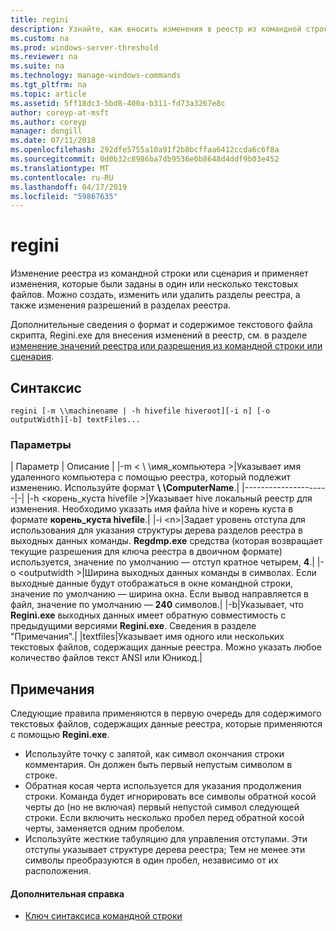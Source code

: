 ```yaml
---
title: regini
description: Узнайте, как вносить изменения в реестр из командной строки или с помощью скрипта.
ms.custom: na
ms.prod: windows-server-threshold
ms.reviewer: na
ms.suite: na
ms.technology: manage-windows-commands
ms.tgt_pltfrm: na
ms.topic: article
ms.assetid: 5ff18dc3-5bd8-400a-b311-fd73a3267e8c
author: coreyp-at-msft
ms.author: coreyp
manager: dongill
ms.date: 07/11/2018
ms.openlocfilehash: 292dfe5755a10a91f2b8bcffaa6412ccda6c6f8a
ms.sourcegitcommit: 0d0b32c8986ba7db9536e0b8648d4ddf9b03e452
ms.translationtype: MT
ms.contentlocale: ru-RU
ms.lasthandoff: 04/17/2019
ms.locfileid: "59867635"
---
```

# <a name="regini"></a>regini

Изменение реестра из командной строки или сценария и применяет изменения, которые были заданы в один или несколько текстовых файлов. Можно создать, изменить или удалить разделы реестра, а также изменения разрешений в разделах реестра.

Дополнительные сведения о формат и содержимое текстового файла скрипта, Regini.exe для внесения изменений в реестр, см. в разделе [изменение значений реестра или разрешения из командной строки или сценария](https://support.microsoft.com/help/264584/how-to-change-registry-values-or-permissions-from-a-command-line-or-a).

## <a name="syntax"></a>Синтаксис

```
regini [-m \\machinename | -h hivefile hiveroot][-i n] [-o outputWidth][-b] textFiles...
```

### <a name="parameters"></a>Параметры

| Параметр | Описание |
|-m \< \\ \\имя_компьютера >|Указывает имя удаленного компьютера с помощью реестра, который подлежит изменению. Используйте формат  **\\ \\ComputerName**.|
|---------------------|-|
|-h \<корень_куста hivefile >|Указывает hive локальный реестр для изменения. Необходимо указать имя файла hive и корень куста в формате **корень_куста hivefile**.|
|-i \<n>|Задает уровень отступа для использования для указания структуры дерева разделов реестра в выходных данных команды. **Regdmp.exe** средства (которая возвращает текущие разрешения для ключа реестра в двоичном формате) используется, значение по умолчанию — отступ кратное четырем, **4**.|
|-o \<outputwidth >|Ширина выходных данных команды в символах. Если выходные данные будут отображаться в окне командной строки, значение по умолчанию — ширина окна. Если вывод направляется в файл, значение по умолчанию — **240** символов.|
|-b|Указывает, что **Regini.exe** выходных данных имеет обратную совместимость с предыдущими версиями **Regini.exe**. Сведения в разделе "Примечания".|
|textfiles|Указывает имя одного или нескольких текстовых файлов, содержащих данные реестра. Можно указать любое количество файлов текст ANSI или Юникод.|

## <a name="remarks"></a>Примечания

Следующие правила применяются в первую очередь для содержимого текстовых файлов, содержащих данные реестра, которые применяются с помощью **Regini.exe**.
-   Используйте точку с запятой, как символ окончания строки комментария. Он должен быть первый непустым символом в строке.
-   Обратная косая черта используется для указания продолжения строки. Команда будет игнорировать все символы обратной косой черты до (но не включая) первый непустой символ следующей строки. Если включить несколько пробел перед обратной косой черты, заменяется одним пробелом.
-   Используйте жесткие табуляцию для управления отступами. Эти отступы указывает структуре дерева реестра; Тем не менее эти символы преобразуются в один пробел, независимо от их расположения.

#### <a name="additional-references"></a>Дополнительная справка

-   [Ключ синтаксиса командной строки](command-line-syntax-key.md)